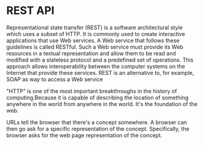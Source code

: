 #  REST API
Representational state transfer (REST) is a software architectural style which uses a subset of HTTP. It is commonly used to create interactive applications that use Web services. A Web service that follows these guidelines is called RESTful. Such a Web service must provide its Web resources in a textual representation and allow them to be read and modified with a stateless protocol and a predefined set of operations. This approach allows interoperability between the computer systems on the Internet that provide these services. REST is an alternative to, for example, SOAP as way to access a Web service

"HTTP" is one of the most important breakthroughs in the history of computing.Because it is capable of describing the location of something anywhere in the world from anywhere in the world. It's the foundation of the web.

 URLs tell the browser that there's a concept somewhere. A browser can then go ask for a specific representation of the concept. Specifically, the browser asks for the web page representation of the concept.